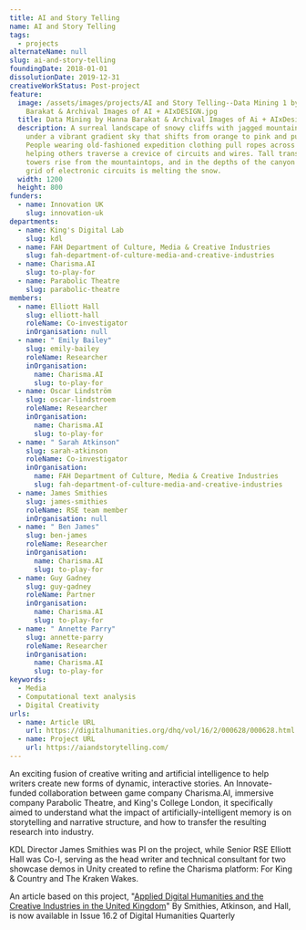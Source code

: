 ```yaml
---
title: AI and Story Telling
name: AI and Story Telling
tags:
  - projects
alternateName: null
slug: ai-and-story-telling
foundingDate: 2018-01-01
dissolutionDate: 2019-12-31
creativeWorkStatus: Post-project
feature:
  image: /assets/images/projects/AI and Story Telling--Data Mining 1 by Hanna
    Barakat & Archival Images of AI + AIxDESIGN.jpg
  title: Data Mining by Hanna Barakat & Archival Images of Ai + AIxDesign
  description: A surreal landscape of snowy cliffs with jagged mountain peaks
    under a vibrant gradient sky that shifts from orange to pink and purple.
    People wearing old-fashioned expedition clothing pull ropes across the snow,
    helping others traverse a crevice of circuits and wires. Tall transmission
    towers rise from the mountaintops, and in the depths of the canyon below, a
    grid of electronic circuits is melting the snow.
  width: 1200
  height: 800
funders:
  - name: Innovation UK
    slug: innovation-uk
departments:
  - name: King's Digital Lab
    slug: kdl
  - name: FAH Department of Culture, Media & Creative Industries
    slug: fah-department-of-culture-media-and-creative-industries
  - name: Charisma.AI
    slug: to-play-for
  - name: Parabolic Theatre
    slug: parabolic-theatre
members:
  - name: Elliott Hall
    slug: elliott-hall
    roleName: Co-investigator
    inOrganisation: null
  - name: " Emily Bailey"
    slug: emily-bailey
    roleName: Researcher
    inOrganisation:
      name: Charisma.AI
      slug: to-play-for
  - name: Oscar Lindström
    slug: oscar-lindstroem
    roleName: Researcher
    inOrganisation:
      name: Charisma.AI
      slug: to-play-for
  - name: " Sarah Atkinson"
    slug: sarah-atkinson
    roleName: Co-investigator
    inOrganisation:
      name: FAH Department of Culture, Media & Creative Industries
      slug: fah-department-of-culture-media-and-creative-industries
  - name: James Smithies
    slug: james-smithies
    roleName: RSE team member
    inOrganisation: null
  - name: " Ben James"
    slug: ben-james
    roleName: Researcher
    inOrganisation:
      name: Charisma.AI
      slug: to-play-for
  - name: Guy Gadney
    slug: guy-gadney
    roleName: Partner
    inOrganisation:
      name: Charisma.AI
      slug: to-play-for
  - name: " Annette Parry"
    slug: annette-parry
    roleName: Researcher
    inOrganisation:
      name: Charisma.AI
      slug: to-play-for
keywords:
  - Media
  - Computational text analysis
  - Digital Creativity
urls:
  - name: Article URL
    url: https://digitalhumanities.org/dhq/vol/16/2/000628/000628.html
  - name: Project URL
    url: https://aiandstorytelling.com/
---
```


An exciting fusion of creative writing and artificial intelligence to help writers create new forms of dynamic, interactive stories. An Innovate-funded collaboration between game company Charisma.AI, immersive company Parabolic Theatre, and King's College London, it specifically aimed to understand what the impact of artificially-intelligent memory is on storytelling and narrative structure, and how to transfer the resulting research into industry.

KDL Director James Smithies was PI on the project, while Senior RSE Elliott Hall was Co-I, serving as the head writer and technical consultant for two showcase demos in Unity created to refine the Charisma platform: For King & Country and The Kraken Wakes.

An article based on this project, "[Applied Digital Humanities and the Creative Industries in the United Kingdom](https://digitalhumanities.org/dhq/vol/16/2/000628/000628.html)" By Smithies, Atkinson, and Hall, is now available in Issue 16.2 of Digital Humanities Quarterly
